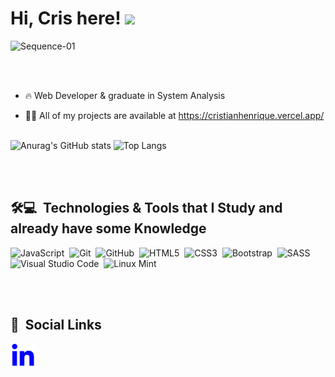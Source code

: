 
<h1 align="left">Hi, Cris here! <img src="https://raw.githubusercontent.com/aemmadi/aemmadi/master/wave.gif" width="30"></h1>

![Sequence-01](https://github.com/chrissshenri/chrissshenri/assets/102925001/df94ab08-96ef-4232-a4fe-f364ccc5d1aa)

<br><br>

- 🔥 Web Developer & graduate in System Analysis 

- 👨‍💻 All of my projects are available at https://cristianhenrique.vercel.app/ 
<br><br>

![Anurag's GitHub stats](https://github-readme-stats.vercel.app/api?username=chrissshenri&show_icons=true&theme=transparent)
![Top Langs](https://github-readme-stats.vercel.app/api/top-langs/?username=chrissshenri&hide=TeX&layout=compact&theme=transparent)

<br><br>

## 🛠💻 &nbsp;Technologies & Tools that I Study and already have some Knowledge

![JavaScript](https://img.shields.io/badge/-JavaScript-05122A?style=flat&logo=javascript)&nbsp;
![Git](https://img.shields.io/badge/-Git-05122A?style=flat&logo=git)&nbsp;
![GitHub](https://img.shields.io/badge/-GitHub-05122A?style=flat&logo=github)&nbsp;
![HTML5](https://img.shields.io/badge/html5-%23E34F26.svg?style=for-the-badge&logo=html5&logoColor=white)&nbsp;
![CSS3](https://img.shields.io/badge/css3-%231572B6.svg?style=for-the-badge&logo=css3&logoColor=white)&nbsp;
![Bootstrap](https://img.shields.io/badge/bootstrap-%238511FA.svg?style=for-the-badge&logo=bootstrap&logoColor=white)&nbsp;
![SASS](https://img.shields.io/badge/SASS-hotpink.svg?style=for-the-badge&logo=SASS&logoColor=white)&nbsp;
![Visual Studio Code](https://img.shields.io/badge/-Visual%20Studio%20Code-05122A?style=flat&logo=visual-studio-code&logoColor=007ACC)&nbsp;
![Linux Mint](https://img.shields.io/badge/Linux%20Mint-87CF3E?style=for-the-badge&logo=Linux%20Mint&logoColor=white)&nbsp;

<br><br>

## 🚀 &nbsp;Social Links

<a target="_blank" href="https://www.linkedin.com/in/cristian-henrique-760b73264/">
    <img align="left" alt="Linkedin" width="40px" src="https://github.com/chrissshenri/chrissshenri/blob/main/linkedin.svg" /> 
</a>
